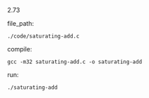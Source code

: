 2.73

file_path:

```
./code/saturating-add.c
```

compile:

```
gcc -m32 saturating-add.c -o saturating-add
```

run:

```
./saturating-add
```
